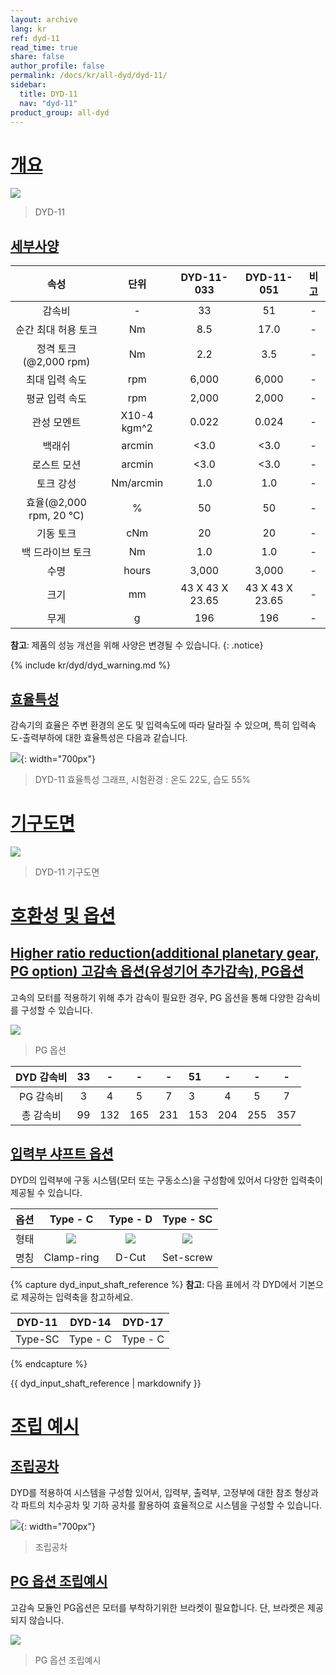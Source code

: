 ```yaml
---
layout: archive
lang: kr
ref: dyd-11
read_time: true
share: false
author_profile: false
permalink: /docs/kr/all-dyd/dyd-11/
sidebar:
  title: DYD-11
  nav: "dyd-11"
product_group: all-dyd
---
```


# [개요](#개요)

![](/assets/images/dyd/dyd_11_product_image_01.png)

> DYD-11

## [세부사양](#세부사양)

|             속성             |    단위     |   DYD-11-033    |   DYD-11-051    | 비고 |
|:----------------------------:|:-----------:|:---------------:|:---------------:|:----:|
|            감속비            |      -      |       33        |       51        |  -   |
|     순간 최대 허용 토크      |     Nm      |       8.5       |      17.0       |  -   |
|  정격 토크<br>(@2,000 rpm)   |     Nm      |       2.2       |       3.5       |  -   |
|        최대 입력 속도        |     rpm     |      6,000      |      6,000      |  -   |
|        평균 입력 속도        |     rpm     |      2,000      |      2,000      |  -   |
|         관성 모멘트          | X10-4 kgm^2 |      0.022      |      0.024      |  -   |
|            백래쉬            |   arcmin    |      <3.0       |      <3.0       |  -   |
|         로스트 모션          |   arcmin    |      <3.0       |      <3.0       |  -   |
|          토크 강성           |  Nm/arcmin  |       1.0       |       1.0       |  -   |
| 효율(@2,000 rpm, 20 &#8451;) |      %      |       50        |       50        |  -   |
|          기동 토크           |     cNm     |       20        |       20        |  -   |
|       백 드라이브 토크       |     Nm      |       1.0       |       1.0       |  -   |
|             수명             |    hours    |      3,000      |      3,000      |  -   |
|             크기             |     mm      | 43 X 43 X 23.65 | 43 X 43 X 23.65 |  -   |
|             무게             |      g      |       196       |       196       |  -   |

**참고**: 제품의 성능 개선을 위해 사양은 변경될 수 있습니다.
{: .notice}

{% include kr/dyd/dyd_warning.md %}

## [효율특성](#효율특성)

감속기의 효율은 주변 환경의 온도 및 입력속도에 따라 달라질 수 있으며, 특히 입력속도-출력부하에 대한 효율특성은 다음과 같습니다.

![](/assets/images/dyd/dyd_11_efficiency.png){: width="700px"}

> DYD-11 효율특성 그래프, 시험환경 : 온도 22도, 습도 55%

# [기구도면](#기구도면)

![](/assets/images/dyd/dyd_11_drawings.png)

> DYD-11 기구도면

# [호환성 및 옵션](#호환성-및-옵션)

## [Higher ratio reduction(additional planetary gear, PG option) 고감속 옵션(유성기어 추가감속), PG옵션](#higher-ratio-reductionadditional-planetary-gear-pg-option-고감속-옵션유성기어-추가감속-pg옵션)

고속의 모터를 적용하기 위해 추가 감속이 필요한 경우, PG 옵션을 통해 다양한 감속비를 구성할 수 있습니다.

![](/assets/images/dyd/dyd_11_pg_option_01.png)

> PG 옵션

|  DYD 감속비  | 33 |  -  |  -  |  -  | 51  |  -  |  -  |  -  |
|:----------------:|:--:|:---:|:---:|:---:|:----|:---:|:---:|:---:|
|  PG 감속비   | 3  |  4  |  5  |  7  | 3   |  4  |  5  |  7  |
| 총 감속비 | 99 | 132 | 165 | 231 | 153 | 204 | 255 | 357 |

## [입력부 샤프트 옵션](#입력부-샤프트-옵션)

DYD의 입력부에 구동 시스템(모터 또는 구동소스)을 구성함에 있어서 다양한 입력축이 제공될 수 있습니다.

| 옵션 |                   Type - C                    |               Type - D                |                 Type - SC                 |
|:------:|:---------------------------------------------:|:-------------------------------------:|:-----------------------------------------:|
| 형태  | ![](/assets/images/dyd/dyd_clamp_ring_01.png) | ![](/assets/images/dyd/dyd_d_cut.png) | ![](/assets/images/dyd/dyd_set_screw.png) |
|  명칭  |                  Clamp-ring                   |                 D-Cut                 |                 Set-screw                 |

{% capture dyd_input_shaft_reference %}
**참고**: 다음 표에서 각 DYD에서 기본으로 제공하는 입력축을 참고하세요.

| DYD-11  |  DYD-14  |  DYD-17  |
|:-------:|:--------:|:--------:|
| Type-SC | Type - C | Type - C |
{% endcapture %}

<div class="notice">{{ dyd_input_shaft_reference | markdownify }}</div>

# [조립 예시](#조립-예시)

## [조립공차](#조립공차)

DYD를 적용하여 시스템을 구성함 있어서, 입력부, 출력부, 고정부에 대한 참조 형상과 각 파트의 치수공차 및 기하 공차를 활용하여 효율적으로 시스템을 구성할 수 있습니다.

![](/assets/images/dyd/dyd_11_assembly_tollerance_01.png){: width="700px"}

> 조립공차

## [PG 옵션 조립예시](#pg-옵션-조립예시)

고감속 모듈인 PG옵션은 모터를 부착하기위한 브라켓이 필요합니다. 단, 브라켓은 제공되지 않습니다.

![](/assets/images/dyd/dyd_11_pg_option_assembly_01.png)

> PG 옵션 조립예시

